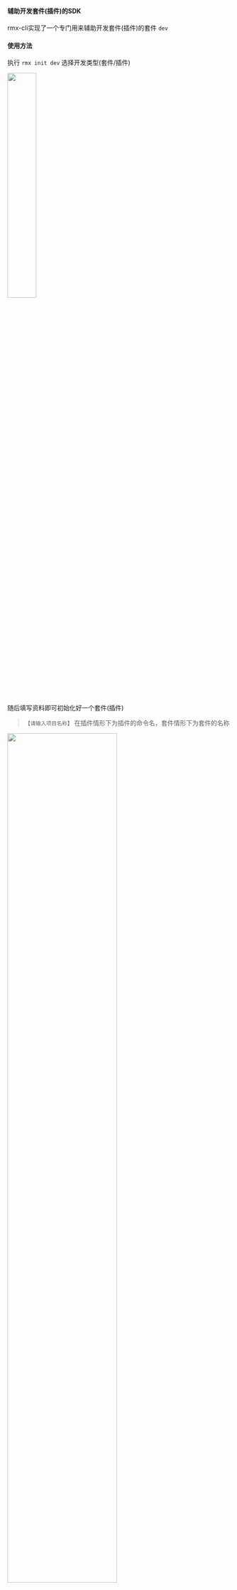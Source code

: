 #### 辅助开发套件(插件)的SDK

rmx-cli实现了一个专门用来辅助开发套件(插件)的套件 `dev`

#### 使用方法

执行 `rmx init dev` 选择开发类型(套件/插件)

<img src="https://img.alicdn.com/tfs/TB1lV8uAhD1gK0jSZFsXXbldVXa-698-172.png" width="36%">

随后填写资料即可初始化好一个套件(插件)
> `【请输入项目名称】` 在插件情形下为插件的命令名，套件情形下为套件的名称

<img src="https://img.alicdn.com/tfs/TB1VbhzAbY1gK0jSZTEXXXDQVXa-1228-1068.png" width="70%">


#### 本地开发

执行 `rmx dev` 会将当前套件(插件)link到rmx-cli的套件(插件)安装目录下，接下来就可以直接调试你的套件(插件)了

<img src="https://img.alicdn.com/tfs/TB1CxJ2oHr1gK0jSZR0XXbP8XXa-1170-910.png" width="70%">

套件调试开发：
  - 运行 `rmx init [你的套件名]`，即可执行当前套件里的init命令
  - 在你init完的项目里，必须有配置rmxConfig: { "kit": "[你的套件名]"}
  - 其他套件必要的命令逐一实现调试即可 (init, dev, add, test等等)

插件调试开发：
  - 运行 `rmx [你的插件名]`，即可执行当前插件里的代码

退出开发模式：
  - 运行 `rmx dev --exit` 即可取消link，退出本地开发模式



#### 发布

本地开发调试完毕，执行 `rmx publish` 即可发布当前套件(插件)到tnpm上 

<img src="https://img.alicdn.com/tfs/TB1ZwF5oQL0gK0jSZFAXXcA9pXa-1164-1218.png" width="70%">


> ps: 不需要手动修改package.json里的version，系统会自动在原来的版本上+1

发布完毕，就可以将你开发好的套件(插件)信息提交给 `@崇志`，加入到rmx-cli的可用套件(插件)里了。




